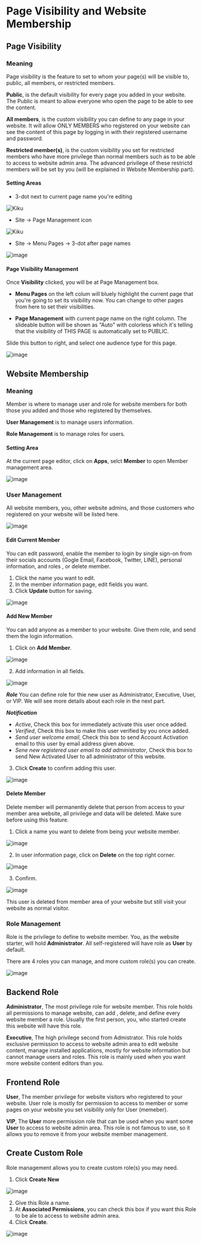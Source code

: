 # Page Visibility and Website Membership

## Page Visibility

### Meaning
Page visibility is the feature to set to whom your page(s) will be visible to, public, all members, or restricted members.

**Public**, is the default visibility for every page you added in your website. The Public is meant to allow everyone who open the page to be able to see the content.

**All members**, is the custom visibility you can define to any page in your website. It will allow ONLY MEMBERS who registered on your website can see the content of this page by logging in with their registered username and password.

**Restricted member(s)**, is the custom visibility you set for restricted members who have more privilege than normal members such as to be able to access to website admin area. The advanced privilege of these restrictd members will be set by you (will be explained in Website Membership part).


#### Setting Areas
- 3-dot next to current page name you're editing

![Kiku](images/Visibility1.png)


- Site -> Page Management icon

![Kiku](images/visibility2.png)


- Site -> Menu Pages -> 3-dot after page names

![image](images/visibility3.png)



#### Page Visibility Management

Once **Visibility** clicked, you will be at Page Management box.

- **Menu Pages** on the left colum will bluely highlight the current page that you're going to set its visibility now. You can change to other pages from here to set their visibilities.

- **Page Management** with current page name on the right column. The slideable button will be shown as "Auto" with colorless which it's telling that the visibility of THIS PAGE is automatically set to PUBLIC. 

Slide this button to right, and select one audience type for this page.

![image](images/visibility5.png)




## Website Membership

### Meaning

Member is where to manage user and role for website members for both those you added and those who registered by themselves.

**User Management** is to manage users information.

**Role Management** is to manage roles for users.

#### Setting Area

At the current page editor, click on **Apps**, selct **Member** to open Member management area.

![image](images/member1.png)


### User Management

All website members, you, other website admins, and those customers who registered on your website will be listed here.

![image](images/member3.png)


#### Edit Current Member
You can edit password, enable the member to login by single sign-on from their socials accounts (Gogle Email, Facebook, Twitter, LINE), personal information, and roles , or delete member.

1. Click the name you want to edit.
1. In the member information page, edit fields you want. 
1. Click **Update** button for saving.


![image](images/member4.png)


#### Add New Member

You can add anyone as a member to your website. Give them role, and send them the login information.

1. Click on **Add Member**.

![image](images/member5.png)


2. Add information in all fields.

![image](images/member6.png)

***Role*** You can define role for thie new user as Administrator, Executive, User, or VIP. We will see more details about each role in the next part.

***Notification*** 

- *Active*, Check this box for immediately activate this user once added.
- *Verified*, Check this box to make this user verified by you once added.
- *Send user welcome email*, Check this box to send Account Activation email to this user by email address given above.
- *Sene new registered user email to add administrator*, Check this box to send New Activated User to all administrator of this website.

3. Click **Create** to confirm adding this user.

![image](images/member5.png)



#### Delete Member

Delete member will permanently delete that person from access to your member area website, all privilege and data will be deleted. Make sure before using this feature.

1. Click a name you want to delete from being your website member.

![image](images/member7.png)


2. In user information page, click on **Delete** on the top right corner.

![image](images/member8.png)


3. Confirm.

![image](images/member9.png)

This user is deleted from member area of your website but still visit your website as normal visitor.


### Role Management

Role is the privilege to define to website member. You, as the website starter, will hold **Administrator**. All self-registered will have role as **User** by default.

There are 4 roles you can manage, and more custom role(s) you can create.

![image](images/role1.png)

## Backend Role

**Administrator**, The most privilege role for website member. This role holds all permissions to manage website, can add , delete, and define every website member a role. Usually the first person, you, who started create this website will have this role.

**Executive**, The high privilege second from Admistrator. This role holds exclusive permission to access to website admin area to edit website content, manage installed applications, mostly for website information but cannot manage users and roles. This role is mainly used when you want more website content editors than you.

## Frontend Role

**User**, The member privilege for website visitors who registered to your website. User role is mostly for permission to access to member or some pages on your website you set visibilily only for User (memeber).

**VIP**, The **User** more permission role that can be used when you want some **User** to access to website admin area. This role is not famous to use, so it allows you to remove it from your website member management.

## Create Custom Role

Role management allows you to create custom role(s) you may need.

1. Click **Create New**

![image](images/role2.png)

2. Give this Role a name.
1. At **Associated Permissions**, you can check this box if you want this Role to be ale to access to website admin area.
1. Click **Create**.

![image](images/role3.png)





